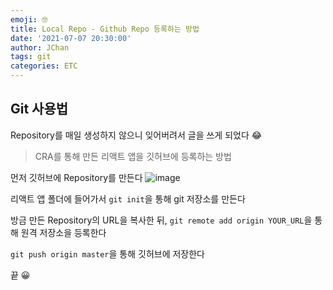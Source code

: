 ```yaml
---
emoji: 🤓
title: Local Repo - Github Repo 등록하는 방법
date: '2021-07-07 20:30:00'
author: JChan
tags: git
categories: ETC
---
```


## Git 사용법

Repository를 매일 생성하지 않으니 잊어버려서 글을 쓰게 되었다 😂

> CRA를 통해 만든 리액트 앱을 깃허브에 등록하는 방법

먼저 깃허브에 Repository를 만든다
![image](https://user-images.githubusercontent.com/49114768/125086516-af2dcd80-e106-11eb-90d2-9d1d9d5334df.png)

리액트 앱 폴더에 들어가서 `git init`을 통해 git 저장소를 만든다

방금 만든 Repository의 URL을 복사한 뒤, `git remote add origin YOUR_URL`을 통해 원격 저장소을 등록한다

`git push origin master`을 통해 깃허브에 저장한다

끝 😀

